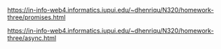 https://in-info-web4.informatics.iupui.edu/~dhenriqu/N320/homework-three/promises.html

https://in-info-web4.informatics.iupui.edu/~dhenriqu/N320/homework-three/async.html
